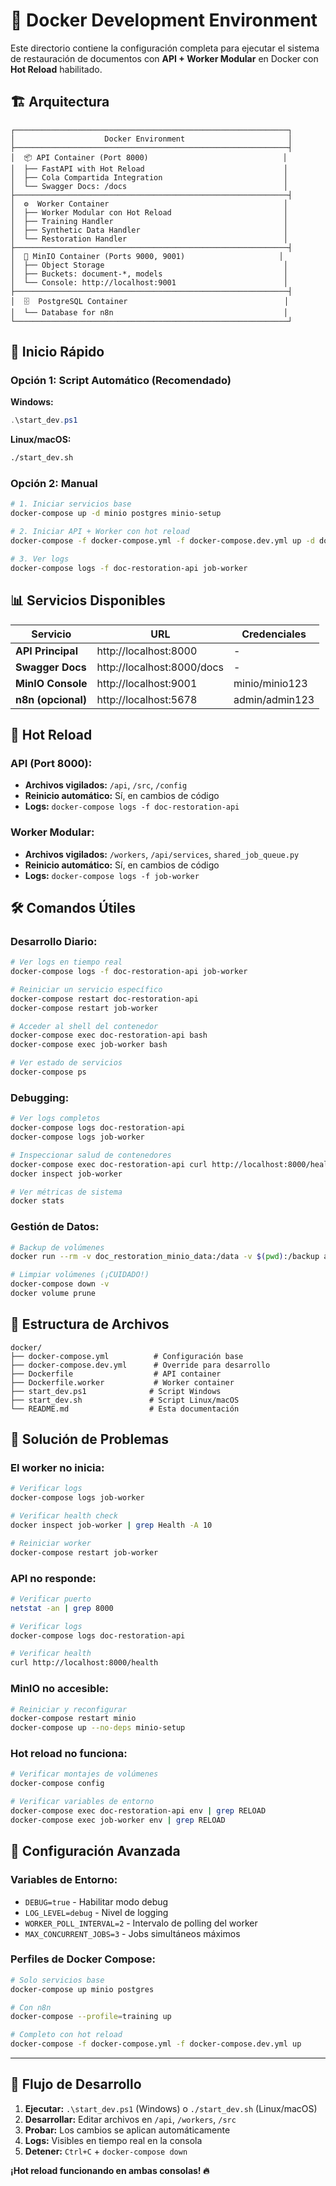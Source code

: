 # 🐳 Docker Development Environment

Este directorio contiene la configuración completa para ejecutar el sistema de restauración de documentos con **API + Worker Modular** en Docker con **Hot Reload** habilitado.

## 🏗️ Arquitectura

```
┌─────────────────────────────────────────────────────────────┐
│                    Docker Environment                       │
├─────────────────────────────────────────────────────────────┤
│  📦 API Container (Port 8000)                              │
│  ├── FastAPI with Hot Reload                               │
│  ├── Cola Compartida Integration                           │
│  └── Swagger Docs: /docs                                   │
├─────────────────────────────────────────────────────────────┤
│  ⚙️  Worker Container                                       │
│  ├── Worker Modular con Hot Reload                         │
│  ├── Training Handler                                      │
│  ├── Synthetic Data Handler                                │
│  └── Restoration Handler                                   │
├─────────────────────────────────────────────────────────────┤
│  💾 MinIO Container (Ports 9000, 9001)                     │
│  ├── Object Storage                                        │
│  ├── Buckets: document-*, models                           │
│  └── Console: http://localhost:9001                        │
├─────────────────────────────────────────────────────────────┤
│  🗄️  PostgreSQL Container                                   │
│  └── Database for n8n                                      │
└─────────────────────────────────────────────────────────────┘
```

## 🚀 Inicio Rápido

### Opción 1: Script Automático (Recomendado)

**Windows:**
```powershell
.\start_dev.ps1
```

**Linux/macOS:**
```bash
./start_dev.sh
```

### Opción 2: Manual

```bash
# 1. Iniciar servicios base
docker-compose up -d minio postgres minio-setup

# 2. Iniciar API + Worker con hot reload
docker-compose -f docker-compose.yml -f docker-compose.dev.yml up -d doc-restoration-api job-worker

# 3. Ver logs
docker-compose logs -f doc-restoration-api job-worker
```

## 📊 Servicios Disponibles

| Servicio | URL | Credenciales |
|----------|-----|--------------|
| **API Principal** | http://localhost:8000 | - |
| **Swagger Docs** | http://localhost:8000/docs | - |
| **MinIO Console** | http://localhost:9001 | minio/minio123 |
| **n8n (opcional)** | http://localhost:5678 | admin/admin123 |

## 🔄 Hot Reload

### API (Port 8000):
- **Archivos vigilados:** `/api`, `/src`, `/config`
- **Reinicio automático:** Sí, en cambios de código
- **Logs:** `docker-compose logs -f doc-restoration-api`

### Worker Modular:
- **Archivos vigilados:** `/workers`, `/api/services`, `shared_job_queue.py`
- **Reinicio automático:** Sí, en cambios de código
- **Logs:** `docker-compose logs -f job-worker`

## 🛠️ Comandos Útiles

### Desarrollo Diario:
```bash
# Ver logs en tiempo real
docker-compose logs -f doc-restoration-api job-worker

# Reiniciar un servicio específico
docker-compose restart doc-restoration-api
docker-compose restart job-worker

# Acceder al shell del contenedor
docker-compose exec doc-restoration-api bash
docker-compose exec job-worker bash

# Ver estado de servicios
docker-compose ps
```

### Debugging:
```bash
# Ver logs completos
docker-compose logs doc-restoration-api
docker-compose logs job-worker

# Inspeccionar salud de contenedores
docker-compose exec doc-restoration-api curl http://localhost:8000/health
docker inspect job-worker

# Ver métricas de sistema
docker stats
```

### Gestión de Datos:
```bash
# Backup de volúmenes
docker run --rm -v doc_restoration_minio_data:/data -v $(pwd):/backup alpine tar czf /backup/minio_backup.tar.gz /data

# Limpiar volúmenes (¡CUIDADO!)
docker-compose down -v
docker volume prune
```

## 📁 Estructura de Archivos

```
docker/
├── docker-compose.yml          # Configuración base
├── docker-compose.dev.yml      # Override para desarrollo
├── Dockerfile                  # API container
├── Dockerfile.worker           # Worker container  
├── start_dev.ps1              # Script Windows
├── start_dev.sh               # Script Linux/macOS
└── README.md                  # Esta documentación
```

## 🐛 Solución de Problemas

### El worker no inicia:
```bash
# Verificar logs
docker-compose logs job-worker

# Verificar health check
docker inspect job-worker | grep Health -A 10

# Reiniciar worker
docker-compose restart job-worker
```

### API no responde:
```bash
# Verificar puerto
netstat -an | grep 8000

# Verificar logs
docker-compose logs doc-restoration-api

# Verificar health
curl http://localhost:8000/health
```

### MinIO no accesible:
```bash
# Reiniciar y reconfigurar
docker-compose restart minio
docker-compose up --no-deps minio-setup
```

### Hot reload no funciona:
```bash
# Verificar montajes de volúmenes
docker-compose config

# Verificar variables de entorno
docker-compose exec doc-restoration-api env | grep RELOAD
docker-compose exec job-worker env | grep RELOAD
```

## 🔧 Configuración Avanzada

### Variables de Entorno:
- `DEBUG=true` - Habilitar modo debug
- `LOG_LEVEL=debug` - Nivel de logging
- `WORKER_POLL_INTERVAL=2` - Intervalo de polling del worker
- `MAX_CONCURRENT_JOBS=3` - Jobs simultáneos máximos

### Perfiles de Docker Compose:
```bash
# Solo servicios base
docker-compose up minio postgres

# Con n8n
docker-compose --profile=training up

# Completo con hot reload
docker-compose -f docker-compose.yml -f docker-compose.dev.yml up
```

---

## 🎯 Flujo de Desarrollo

1. **Ejecutar:** `.\start_dev.ps1` (Windows) o `./start_dev.sh` (Linux/macOS)
2. **Desarrollar:** Editar archivos en `/api`, `/workers`, `/src`
3. **Probar:** Los cambios se aplican automáticamente
4. **Logs:** Visibles en tiempo real en la consola
5. **Detener:** `Ctrl+C` + `docker-compose down`

**¡Hot reload funcionando en ambas consolas! 🔥**
